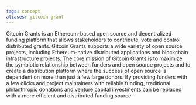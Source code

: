 ```yaml
---
tags: concept
aliases: gitcoin grant
---
```


Gitcoin Grants is an Ethereum-based open source and decentralized funding platform that allows stakeholders to contribute, vote and control distributed grants. Gitcoin Grants supports a wide variety of open source projects, including Ethereum-native distributed applications and blockchain infrastructure projects. The core mission of Gitcoin Grants is to maximize the symbiotic relationship between funders and open source projects and to create a distribution platform where the success of open source is dependent on more than just a few large donors. By providing funders with a few clicks and project maintainers with reliable funding, traditional philanthropic donations and venture capital investments can be replaced with a more efficient and distributed funding source.